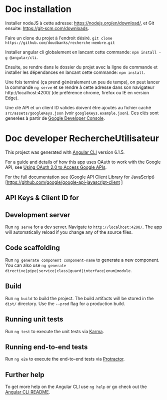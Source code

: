 # Doc installation

Installer nodeJS à cette adresse: https://nodejs.org/en/download/, et Git ensuite: https://git-scm.com/downloads.

Faire un clone du projet à l'endroit désiré.
`git clone https://github.com/doudbanks/recherche-membre.git`

Installer angular cli globalement en lancant cette commande: `npm install -g @angular/cli`.

Ensuite, se rendre dans le dossier du projet avec la ligne de commande et installer les dépendances en lancant cette commande: `npm install`.

Une fois terminé (ça prend généralement un peu de temps), on peut lancer la commande `ng serve` et se rendre à cette adresse dans son navigateur http://localhost:4200/ (de préférence chrome, firefox ou IE en version Edge).

Une clé API et un client ID valides doivent être ajoutés au fichier caché `src/assets/googleKeys.json` (voir `googleKeys.example.json`). Ces clés sont generées à partir de [Google Developer Console](https://console.cloud.google.com/apis/dashboard).

# Doc developer RechercheUtilisateur

This project was generated with [Angular CLI](https://github.com/angular/angular-cli) version 6.1.5.


For a guide and details of how this app uses OAuth to work with the Google API, see [Using OAuth 2.0 to Access Google APIs](https://developers.google.com/identity/protocols/oauth2/javascript-implicit-flow).

For the full documentation see (Google API Client Library for JavaScript)[https://github.com/google/google-api-javascript-client
]

## API Keys & Client ID for 

## Development server

Run `ng serve` for a dev server. Navigate to `http://localhost:4200/`. The app will automatically reload if you change any of the source files.

## Code scaffolding

Run `ng generate component component-name` to generate a new component. You can also use `ng generate directive|pipe|service|class|guard|interface|enum|module`.

## Build

Run `ng build` to build the project. The build artifacts will be stored in the `dist/` directory. Use the `--prod` flag for a production build.

## Running unit tests

Run `ng test` to execute the unit tests via [Karma](https://karma-runner.github.io).

## Running end-to-end tests

Run `ng e2e` to execute the end-to-end tests via [Protractor](http://www.protractortest.org/).

## Further help

To get more help on the Angular CLI use `ng help` or go check out the [Angular CLI README](https://github.com/angular/angular-cli/blob/master/README.md).
